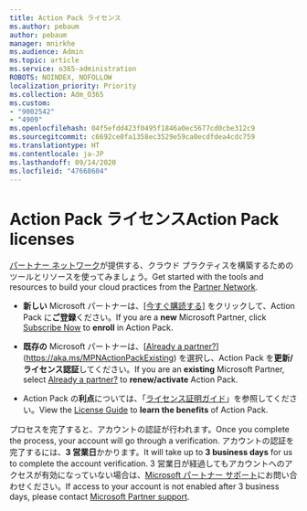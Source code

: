 ```yaml
---
title: Action Pack ライセンス
ms.author: pebaum
author: pebaum
manager: mnirkhe
ms.audience: Admin
ms.topic: article
ms.service: o365-administration
ROBOTS: NOINDEX, NOFOLLOW
localization_priority: Priority
ms.collection: Adm_O365
ms.custom:
- "9002542"
- "4909"
ms.openlocfilehash: 04f5efdd423f0495f1846a0ec5677cd0cbe312c9
ms.sourcegitcommit: c6692ce0fa1358ec3529e59ca0ecdfdea4cdc759
ms.translationtype: HT
ms.contentlocale: ja-JP
ms.lasthandoff: 09/14/2020
ms.locfileid: "47668604"
---
```

# <a name="action-pack-licenses"></a><span data-ttu-id="1de59-102">Action Pack ライセンス</span><span class="sxs-lookup"><span data-stu-id="1de59-102">Action Pack licenses</span></span>

<span data-ttu-id="1de59-103">[パートナー ネットワーク](https://aka.ms/MPNActionPack)が提供する、クラウド プラクティスを構築するためのツールとリソースを使ってみましょう。</span><span class="sxs-lookup"><span data-stu-id="1de59-103">Get started with the tools and resources to build your cloud practices from the [Partner Network](https://aka.ms/MPNActionPack).</span></span>

- <span data-ttu-id="1de59-104">**新しい** Microsoft パートナーは、[[今すぐ購読する]](https://aka.ms/MPNActionPackNew) をクリックして、Action Pack に**ご登録**ください。</span><span class="sxs-lookup"><span data-stu-id="1de59-104">If you are a **new** Microsoft Partner, click [Subscribe Now](https://aka.ms/MPNActionPackNew) to **enroll** in Action Pack.</span></span>

- <span data-ttu-id="1de59-105">**既存の** Microsoft パートナーは、[[Already a partner?](既にパートナーですか?)](https://aka.ms/MPNActionPackExisting) を選択し、Action Pack を**更新/ライセンス認証**してください。</span><span class="sxs-lookup"><span data-stu-id="1de59-105">If you are an **existing** Microsoft Partner, select [Already a partner?](https://aka.ms/MPNActionPackExisting) to **renew/activate** Action Pack.</span></span> 

- <span data-ttu-id="1de59-106">Action Pack の**利点**については、「[ライセンス証明ガイド](https://aka.ms/MPNActionPackGuide)」を参照してください。</span><span class="sxs-lookup"><span data-stu-id="1de59-106">View the [License Guide](https://aka.ms/MPNActionPackGuide) to **learn the benefits** of Action Pack.</span></span> 

<span data-ttu-id="1de59-107">プロセスを完了すると、アカウントの認証が行われます。</span><span class="sxs-lookup"><span data-stu-id="1de59-107">Once you complete the process, your account will go through a verification.</span></span> <span data-ttu-id="1de59-108">アカウントの認証を完了するには、**3 営業日**かかります。</span><span class="sxs-lookup"><span data-stu-id="1de59-108">It will take up to **3 business days** for us to complete the account verification.</span></span> <span data-ttu-id="1de59-109">3 営業日が経過してもアカウントへのアクセスが有効になっていない場合は、[Microsoft パートナー サポート](https://aka.ms/MPNActionPackSupport)にお問い合わせください。</span><span class="sxs-lookup"><span data-stu-id="1de59-109">If access to your account is not enabled after 3 business days, please contact [Microsoft Partner support](https://aka.ms/MPNActionPackSupport).</span></span> 
